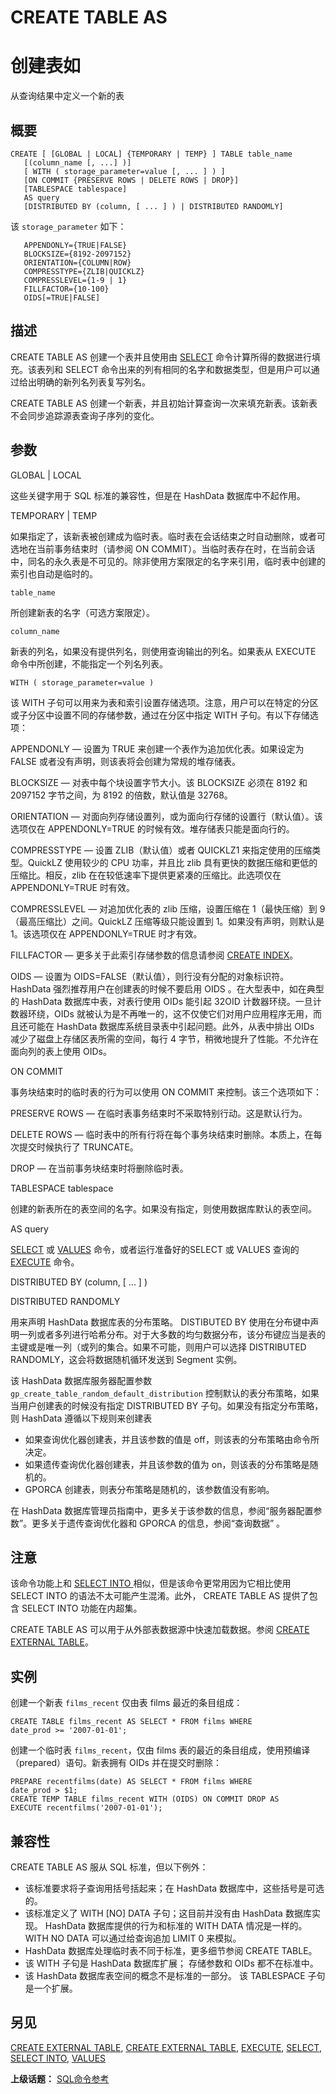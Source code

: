 # CREATE TABLE AS

# 创建表如

从查询结果中定义一个新的表

## 概要

```
CREATE [ [GLOBAL | LOCAL] {TEMPORARY | TEMP} ] TABLE table_name
   [(column_name [, ...] )]
   [ WITH ( storage_parameter=value [, ... ] ) ]
   [ON COMMIT {PRESERVE ROWS | DELETE ROWS | DROP}]
   [TABLESPACE tablespace]
   AS query
   [DISTRIBUTED BY (column, [ ... ] ) | DISTRIBUTED RANDOMLY]
```

该 `storage_parameter` 如下：

```
   APPENDONLY={TRUE|FALSE}
   BLOCKSIZE={8192-2097152}
   ORIENTATION={COLUMN|ROW}
   COMPRESSTYPE={ZLIB|QUICKLZ}
   COMPRESSLEVEL={1-9 | 1}
   FILLFACTOR={10-100}
   OIDS[=TRUE|FALSE]
```

## 描述

CREATE TABLE AS 创建一个表并且使用由 [SELECT](./select.md) 命令计算所得的数据进行填充。该表列和 SELECT 命令出来的列有相同的名字和数据类型，但是用户可以通过给出明确的新列名列表复写列名。

CREATE TABLE AS 创建一个新表，并且初始计算查询一次来填充新表。该新表不会同步追踪源表查询子序列的变化。

## 参数

GLOBAL \| LOCAL

这些关键字用于 SQL 标准的兼容性，但是在 HashData 数据库中不起作用。

TEMPORARY \| TEMP

如果指定了，该新表被创建成为临时表。临时表在会话结束之时自动删除，或者可选地在当前事务结束时（请参阅 ON COMMIT）。当临时表存在时，在当前会话中，同名的永久表是不可见的。除非使用方案限定的名字来引用，临时表中创建的索引也自动是临时的。

`table_name`

所创建新表的名字（可选方案限定）。

`column_name`

新表的列名，如果没有提供列名，则使用查询输出的列名。如果表从 EXECUTE 命令中所创建，不能指定一个列名列表。

`WITH ( storage_parameter=value )`

该 WITH 子句可以用来为表和索引设置存储选项。注意，用户可以在特定的分区或子分区中设置不同的存储参数，通过在分区中指定 WITH 子句。有以下存储选项：

APPENDONLY — 设置为 TRUE 来创建一个表作为追加优化表。如果设定为 FALSE 或者没有声明，则该表将会创建为常规的堆存储表。

BLOCKSIZE — 对表中每个块设置字节大小。该 BLOCKSIZE 必须在 8192 和 2097152 字节之间，为 8192 的倍数，默认值是 32768。

ORIENTATION — 对面向列存储设置列，或为面向行存储的设置行（默认值）。该选项仅在 APPENDONLY=TRUE 的时候有效。堆存储表只能是面向行的。

COMPRESSTYPE — 设置 ZLIB（默认值）或者 QUICKLZ1 来指定使用的压缩类型。QuickLZ 使用较少的 CPU 功率，并且比 zlib 具有更快的数据压缩和更低的压缩比。相反，zlib 在在较低速率下提供更紧凑的压缩比。此选项仅在 APPENDONLY=TRUE 时有效。

COMPRESSLEVEL — 对追加优化表的 zlib 压缩，设置压缩在 1（最快压缩）到 9（最高压缩比）之间。QuickLZ 压缩等级只能设置到 1。如果没有声明，则默认是 1。该选项仅在 APPENDONLY=TRUE 时才有效。

FILLFACTOR — 更多关于此索引存储参数的信息请参阅 [CREATE INDEX](./create-index.md)。

OIDS — 设置为 OIDS=FALSE（默认值），则行没有分配的对象标识符。 HashData 强烈推荐用户在创建表的时候不要启用 OIDS 。在大型表中，如在典型的 HashData 数据库中表，对表行使用 OIDs 能引起 32OID 计数器环绕。一旦计数器环绕，OIDs 就被认为是不再唯一的，这不仅使它们对用户应用程序无用，而且还可能在 HashData 数据库系统目录表中引起问题。此外，从表中排出 OIDs 减少了磁盘上存储区表所需的空间，每行 4 字节，稍微地提升了性能。不允许在面向列的表上使用 OIDs。

ON COMMIT

事务块结束时的临时表的行为可以使用 ON COMMIT 来控制。该三个选项如下：

PRESERVE ROWS — 在临时表事务结束时不采取特别行动。这是默认行为。

DELETE ROWS — 临时表中的所有行将在每个事务块结束时删除。本质上，在每次提交时候执行了 TRUNCATE。

DROP — 在当前事务块结束时将删除临时表。

TABLESPACE tablespace

创建的新表所在的表空间的名字。如果没有指定，则使用数据库默认的表空间。

AS query

[SELECT](./select.md) 或 [VALUES](./values.md) 命令，或者运行准备好的SELECT 或 VALUES 查询的 [EXECUTE](./execute.md) 命令。

DISTRIBUTED BY \(column, \[ ... \] \)

DISTRIBUTED RANDOMLY

用来声明 HashData 数据库表的分布策略。 DISTIBUTED BY 使用在分布键中声明一列或者多列进行哈希分布。对于大多数的均匀数据分布，该分布键应当是表的主键或是唯一列（或列的集合。如果不可能，则用户可以选择 DISTRIBUTED RANDOMLY，这会将数据随机循环发送到 Segment 实例。

该 HashData 数据库服务器配置参数 `gp_create_table_random_default_distribution` 控制默认的表分布策略，如果当用户创建表的时候没有指定 DISTRIBUTED BY 子句。如果没有指定分布策略，则 HashData  遵循以下规则来创建表

* 如果查询优化器创建表，并且该参数的值是 off，则该表的分布策略由命令所决定。
* 如果遗传查询优化器创建表，并且该参数的值为 on，则该表的分布策略是随机的。
* GPORCA 创建表，则表分布策略是随机的，该参数值没有影响。

在 HashData 数据库管理员指南中，更多关于该参数的信息，参阅“服务器配置参数”。更多关于遗传查询优化器和 GPORCA 的信息，参阅“查询数据” 。

## 注意

该命令功能上和 [SELECT INTO ](./select-into.md)相似，但是该命令更常用因为它相比使用 SELECT INTO 的语法不太可能产生混淆。此外， CREATE TABLE AS 提供了包含 SELECT INTO 功能在内超集。

CREATE TABLE AS 可以用于从外部表数据源中快速加载数据。参阅 [CREATE EXTERNAL TABLE](./create-external-table.md)。

## 实例

创建一个新表 `films_recent` 仅由表 films 最近的条目组成：

```
CREATE TABLE films_recent AS SELECT * FROM films WHERE 
date_prod >= '2007-01-01';
```

创建一个临时表 `films_recent`，仅由 films 表的最近的条目组成，使用预编译（prepared）语句。新表拥有 OIDs 并在提交时删除：

```
PREPARE recentfilms(date) AS SELECT * FROM films WHERE 
date_prod > $1;
CREATE TEMP TABLE films_recent WITH (OIDS) ON COMMIT DROP AS 
EXECUTE recentfilms('2007-01-01');
```

## 兼容性

CREATE TABLE AS 服从 SQL 标准，但以下例外：

* 该标准要求将子查询用括号括起来；在 HashData 数据库中，这些括号是可选的。
* 该标准定义了 WITH \[NO\] DATA 子句；这目前并没有由 HashData 数据库实现。 HashData 数据库提供的行为和标准的 WITH DATA 情况是一样的。WITH NO DATA 可以通过给查询追加 LIMIT 0 来模拟。
* HashData 数据库处理临时表不同于标准，更多细节参阅 CREATE TABLE。
* 该 WITH 子句是 HashData 数据库扩展； 存储参数和 OIDs 都不在标准中。
* 该 HashData 数据库表空间的概念不是标准的一部分。 该 TABLESPACE 子句是一个扩展。

## 另见

[CREATE EXTERNAL TABLE](./create-external-table.md), [CREATE EXTERNAL TABLE](./create-external-table.md), [EXECUTE](./execute.md), [SELECT](./select.md), [SELECT INTO](./select-into.md), [VALUES](./values.md)

**上级话题：** [SQL命令参考](./README.md)

